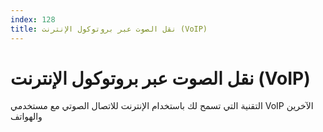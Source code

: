 ```yaml
---
index: 128
title: نقل الصوت عبر بروتوكول الإنترنت (VoIP)
---
```

# نقل الصوت عبر بروتوكول الإنترنت (VoIP)

التقنية التي تسمح لك باستخدام الإنترنت للاتصال الصوتي مع مستخدمي VoIP الآخرين والهواتف